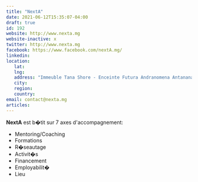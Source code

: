```yaml
---
title: "NextA"
date: 2021-06-12T15:35:07-04:00
draft: true
id: 192
website: http://www.nexta.mg
website-inactive: x
twitter: http://www.nexta.mg
facebook: https://www.facebook.com/nextA.mg/
linkedin: 
location: 
   lat: 
   lng: 
   address: "Immeuble Tana Shore - Enceinte Futura Andranomena Antananarivo"
   city: 
   region: 
   country: 
email: contact@nexta.mg
articles:
---
```

<b>NextA</b> est b�tit sur 7 axes d'accompagnement:<ul><li>Mentoring/Coaching</li><li>Formations</li><li>R�seautage </li><li>Activit�s </li><li>Financement </li><li>Employabilit� </li><li>Lieu </li></ul>
